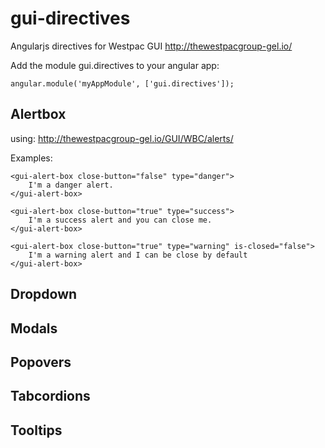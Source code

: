 # gui-directives
Angularjs directives for Westpac GUI
http://thewestpacgroup-gel.io/

Add the module gui.directives to your angular app:

```
angular.module('myAppModule', ['gui.directives']);
```

## Alertbox

using:
http://thewestpacgroup-gel.io/GUI/WBC/alerts/

Examples:

```
<gui-alert-box close-button="false" type="danger">
	I'm a danger alert.
</gui-alert-box>
```

```
<gui-alert-box close-button="true" type="success">
	I'm a success alert and you can close me.
</gui-alert-box>
```

```
<gui-alert-box close-button="true" type="warning" is-closed="false">
	I'm a warning alert and I can be close by default
</gui-alert-box>
```

## Dropdown

## Modals

## Popovers

## Tabcordions

## Tooltips
